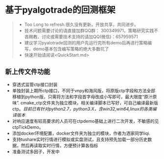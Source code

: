 # 基于pyalgotrade的回测框架
>- Too Long to refresh.很久没有更新。开放共享，共同进步。
>- 技术问题需要讨论的请直接加群QQ群： 300349971，策略研究实践不吝赐教、讨论或需要技术支持的请加QQ(微信)：657959571
>- 建议学习pyalotrade回测的用户先运行完所有demo后再进行策略编写，demo基本包含编写策略的绝大多数坑了
>- 快速开始请阅读<QuickStart.md>
## 新上传文件功能 ##
- 穿透式监管ctp接口封装
- 单独封装上期所ctp接口，不同于vnpy和海风版，将原版ctp字段和方法全部移植到python版，只需将方法和字段首字母改成小写即可，最大限度“原汁原味”.
  cmake_ctp文件夹为独立模块，相关编译脚本已写好，可自己编译最新版ctp。*目前已有针对python2.7，python3.X，含win32,win64,linux的各类编译版本*
- 对响应速度有较高要求的人员可在ctpdemo基础上进行二次开发，不敏感的见ctpTickDemo。
- 添加docker环境配置，docker文件夹为独立的模块，作者为洒家同学liqi.
- 支持tushare实时行情进行模拟或实盘测试，且支持预先加载一部分历史数据，然后再读取实时行情，方便预计算各指标
- 准备测试多因子，开发中

